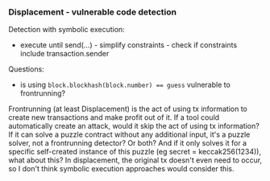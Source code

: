 ### Displacement - vulnerable code detection

Detection with symbolic execution:
- execute until send(...) - simplify constraints - check if constraints include transaction.sender

Questions:
- is using `block.blockhash(block.number) == guess` vulnerable to frontrunning?


Frontrunning (at least Displacement) is the act of using tx information to create new transactions and make profit out of it. If a tool could automatically create an attack, would it skip the act of using tx information? If it can solve a puzzle contract without any additional input, it's a puzzle solver, not a frontrunning detector? Or both? And if it only solves it for a specific self-created instance of this puzzle (eg secret = keccak256(1234)), what about this? In displacement, the original tx doesn't even need to occur, so I don't think symbolic execution approaches would consider this. 